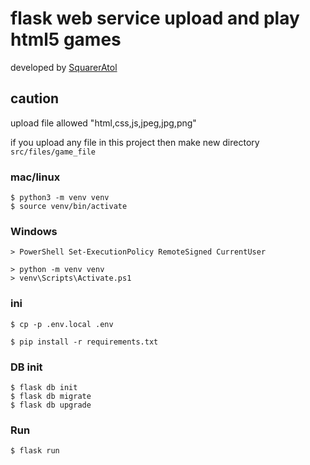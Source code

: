 # flask web service upload and play html5 games
developed by [SquarerAtol](github.com/SquarerAtol)

## caution
upload file allowed "html,css,js,jpeg,jpg,png"

if you upload any file in this project
then make new directory ```src/files/game_file```
### mac/linux
```
$ python3 -m venv venv
$ source venv/bin/activate
```
### Windows
```
> PowerShell Set-ExecutionPolicy RemoteSigned CurrentUser
```
```
> python -m venv venv
> venv\Scripts\Activate.ps1
```
### ini
```
$ cp -p .env.local .env
```
```
$ pip install -r requirements.txt
```
### DB init
```
$ flask db init
$ flask db migrate
$ flask db upgrade
```
### Run
```
$ flask run
```

